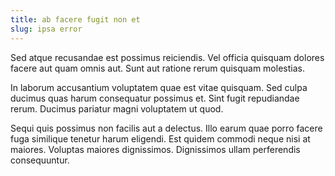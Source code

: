 ```yaml
---
title: ab facere fugit non et
slug: ipsa error
---
```


Sed atque recusandae est possimus reiciendis. Vel officia quisquam dolores facere aut quam omnis aut. Sunt aut ratione rerum quisquam molestias.

In laborum accusantium voluptatem quae est vitae quisquam. Sed culpa ducimus quas harum consequatur possimus et. Sint fugit repudiandae rerum. Ducimus pariatur magni voluptatem ut quod.

Sequi quis possimus non facilis aut a delectus. Illo earum quae porro facere fuga similique tenetur harum eligendi. Est quidem commodi neque nisi at maiores. Voluptas maiores dignissimos. Dignissimos ullam perferendis consequuntur.
